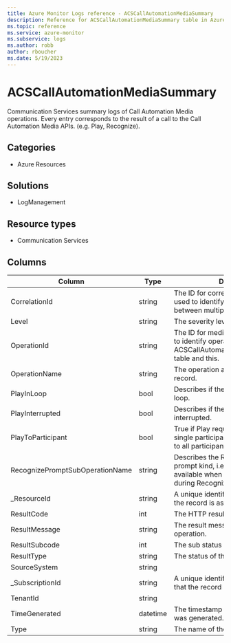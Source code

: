 ```yaml
---
title: Azure Monitor Logs reference - ACSCallAutomationMediaSummary
description: Reference for ACSCallAutomationMediaSummary table in Azure Monitor Logs.
ms.topic: reference
ms.service: azure-monitor
ms.subservice: logs
ms.author: robb
author: rboucher
ms.date: 5/19/2023
---
```


# ACSCallAutomationMediaSummary

 Communication Services summary logs of Call Automation Media operations. Every entry corresponds to the result of a call to the Call Automation Media APIs. (e.g. Play, Recognize).

## Categories

- Azure Resources
## Solutions

- LogManagement
## Resource types

- Communication Services




## Columns

| Column | Type | Description |
| --- | --- | --- |
| CorrelationId | string | The ID for correlated events. Can be used to identify correlated events between multiple tables. |
| Level | string | The severity level of the operation. |
| OperationId | string | The ID for media events. Can be used to identify operation events between ACSCallAutomationIncomingOperations table and this. |
| OperationName | string | The operation associated with log record. |
| PlayInLoop | bool | Describes if the Play was requested to loop. |
| PlayInterrupted | bool | Describes if the play operation was interrupted. |
| PlayToParticipant | bool | True if Play request was targeted to a single participant, false if it was played to all participants. |
| RecognizePromptSubOperationName | string | Describes the Recognize request's prompt kind, i.e. SSML, Text, File. Only available when Prompt is requested during Recognize operation. |
| _ResourceId | string | A unique identifier for the resource that the record is associated with |
| ResultCode | int | The HTTP result code for the operation. |
| ResultMessage | string | The result message related to the operation. |
| ResultSubcode | int | The sub status code for the operation. |
| ResultType | string | The status of the operation. |
| SourceSystem | string |  |
| _SubscriptionId | string | A unique identifier for the subscription that the record is associated with |
| TenantId | string |  |
| TimeGenerated | datetime | The timestamp (UTC) of when the log was generated. |
| Type | string | The name of the table |
